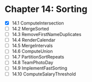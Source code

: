 # Chapter 14: Sorting

- [x] 14.1 ComputeIntersection
- [ ] 14.2 MergeSorted
- [ ] 14.3 RemoveFirstNameDuplicates
- [ ] 14.4 RenderCalendar
- [ ] 14.5 MergeIntervals
- [ ] 14.6 ComputeUnion
- [ ] 14.7 PartitionSortRepeats
- [ ] 14.8 TeamPhotoDay
- [ ] 14.9 ImplementFastSorting
- [ ] 14.10 ComputeSalaryThreshold
